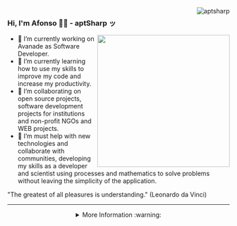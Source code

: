 <img align="right" src="https://komarev.com/ghpvc/?username=aptsharp&label=Profile%20views&color=green&style=flat" alt="aptsharp"/>

### Hi, I'm Afonso 🧙‍♂️ - aptSharp ッ

<img src="https://github.com/user-attachments/assets/6569c303-c784-49ec-9f16-b7a7b97a4034" width="300" align="right">

- 🔭 I’m currently working on Avanade as Software Developer.
- 🌱 I’m currently learning how to use my skills to improve my code and increase my productivity.
- 👯 I’m collaborating on open source projects, software development projects for institutions and non-profit NGOs and WEB projects.
- 🤔 I’m must help with new technologies and collaborate with communities, developing my skills as a developer and scientist using processes and mathematics to solve problems without leaving the simplicity of the application.

"The greatest of all pleasures is understanding." (Leonardo da Vinci)

<hr />

<details>
  <summary align="center">  More Information :warning: </summary>
      <br />
      <img src="https://github-readme-stats.vercel.app/api/top-langs/?username=aptsharp&langs_count=20&layout=compact" /> <br />
      <br />
      <img width=550 src="https://github-readme-stats.vercel.app/api?username=aptsharp&show_icons=true&theme=highcontrast" /> <br />
      <br />
      <img width=950 src="https://github-profile-trophy.vercel.app/?username=aptsharp&column=7&theme=gruvbox&no-frame=true" /> <br />
      <br />
      <img src="https://github-readme-streak-stats.herokuapp.com/?user=aptsharp&theme=dark" /> <br/>  <br/>
:octocat:  
</details>
